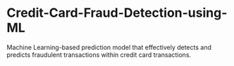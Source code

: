 # Credit-Card-Fraud-Detection-using-ML
Machine Learning-based prediction model that effectively detects and predicts fraudulent transactions within credit card transactions.
